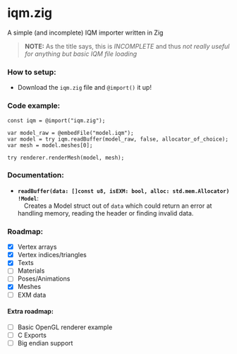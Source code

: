 # iqm.zig
A simple (and incomplete) IQM importer written in Zig

> **NOTE:** As the title says, this is *INCOMPLETE* and thus *not really useful for anything but basic IQM file loading*

### How to setup:
- Download the `iqm.zig` file and `@import()` it up!

### Code example:
```zig
const iqm = @import("iqm.zig");

var model_raw = @embedFile("model.iqm");
var model = try iqm.readBuffer(model_raw, false, allocator_of_choice);
var mesh = model.meshes[0];

try renderer.renderMesh(model, mesh);
```

### Documentation:
- **`readBuffer(data: []const u8, isEXM: bool, alloc: std.mem.Allocator) !Model`**:
<br>&emsp;Creates a Model struct out of `data` which could return an error at handling memory, reading the header or finding invalid data.

### Roadmap:
- [X] Vertex arrays
- [X] Vertex indices/triangles
- [X] Texts
- [ ] Materials
- [ ] Poses/Animations
- [X] Meshes
- [ ] EXM data 

#### Extra roadmap:
- [ ] Basic OpenGL renderer example
- [ ] C Exports
- [ ] Big endian support
